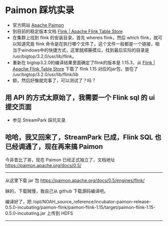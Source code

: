 # Paimon 踩坑实录

* 官方网站 [Apache Paimon](https://paimon.apache.org/)
* 到目前的稳定版本文档 [Flink | Apache Flink Table Store](https://nightlies.apache.org/flink/flink-table-store-docs-release-0.3/docs/engines/flink/)
* 在集群上找到 flink 的安装目录，首先 whereis flink，然后 which flink，就可以知道究竟 flink 命令是在执行哪个文件了，这个文件一般都是一个链接，相当于windows中的快捷方式，这里就顺藤摸瓜，找到最后实际的目录是 /usr/bigtop/3.2.0/usr/lib/flink。
* 重新在 bigtop3.2.0的编译结果里面确定了flink的版本是 1.15.3，从 [Flink | Apache Flink Table Store](https://nightlies.apache.org/flink/flink-table-store-docs-release-0.3/docs/engines/flink/) 下载了 flink 1.15 对应的jar包，放在了 /usr/bigtop/3.2.0/usr/lib/flink/lib
* 额，然后好像就完事了，可以测试了？吗？

## 用 API 的方式太原始了，我需要一个 Flink sql 的 ui 提交页面

* 参见 StreamPark 踩坑实录


## 哈哈，我又回来了，StreamPark 已成，Flink SQL 也已经调通了，现在再来搞 Paimon

今非昔比了哥，现在 Paimon 已经正式独立了，文档地址 https://paimon.apache.org/docs/0.5/

---

从这里下载 jar 包 https://paimon.apache.org/docs/0.5/engines/flink/

妹的，下载贼慢，我自己从 github 下载源码编译吧。

编译好了，把 /opt/NOAH_source_reference/incubator-paimon-release-0.5.0-incubating/paimon-flink/paimon-flink-1.15/target/paimon-flink-1.15-0.5.0-incubating.jar 上传到 HDFS

---
